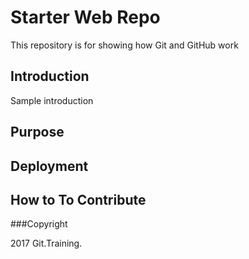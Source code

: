# Starter Web Repo

This repository is for showing how Git and GitHub work

## Introduction

Sample introduction

## Purpose

## Deployment

## How to To Contribute

###Copyright

2017 Git.Training.